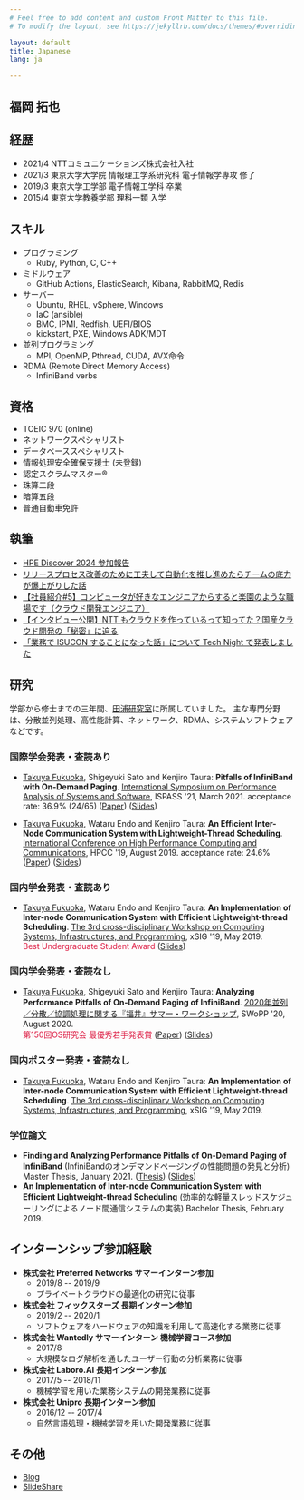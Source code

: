 ```yaml
---
# Feel free to add content and custom Front Matter to this file.
# To modify the layout, see https://jekyllrb.com/docs/themes/#overriding-theme-defaults

layout: default
title: Japanese
lang: ja

---
```


## 福岡 拓也

## 経歴
- 2021/4 NTTコミュニケーションズ株式会社入社
- 2021/3 東京大学大学院 情報理工学系研究科 電子情報学専攻 修了
- 2019/3 東京大学工学部 電子情報工学科 卒業
- 2015/4 東京大学教養学部 理科一類 入学

## スキル
- プログラミング
  - Ruby, Python, C, C++
- ミドルウェア
  - GitHub Actions, ElasticSearch, Kibana, RabbitMQ, Redis
- サーバー
  - Ubuntu, RHEL, vSphere, Windows
  - IaC (ansible)
  - BMC, IPMI, Redfish, UEFI/BIOS
  - kickstart, PXE, Windows ADK/MDT
- 並列プログラミング
    - MPI, OpenMP, Pthread, CUDA, AVX命令
- RDMA (Remote Direct Memory Access)
    - InfiniBand verbs

## 資格
- TOEIC 970 (online)
- ネットワークスペシャリスト
- データベーススペシャリスト
- 情報処理安全確保支援士 (未登録)
- 認定スクラムマスター®
- 珠算二段
- 暗算五段
- 普通自動車免許

## 執筆
- [HPE Discover 2024 参加報告](https://engineers.ntt.com/entry/202407-hpe-discover-2024/entry)
- [リリースプロセス改善のために工夫して自動化を推し進めたらチームの底力が爆上がりした話](https://engineers.ntt.com/entry/2024/06/05/135137)
- [【社員紹介#5】コンピュータが好きなエンジニアからすると楽園のような職場です（クラウド開発エンジニア）](https://note.nttdocomo-fresh.jp/n/nafc6bfa49df2)
- [【インタビュー公開】NTT もクラウドを作っているって知ってた？国産クラウド開発の「秘密」に迫る](https://note.nttdocomo-fresh.jp/n/n7c6979844167)
- [「業務で ISUCON することになった話」について Tech Night で発表しました](https://engineers.ntt.com/entry/2022/10/12/080909)

## 研究

学部から修士までの三年間、[田浦研究室](https://www.eidos.ic.i.u-tokyo.ac.jp/)に所属していました。
主な専門分野は、分散並列処理、高性能計算、ネットワーク、RDMA、システムソフトウェアなどです。

### 国際学会発表・査読あり

- <u>Takuya Fukuoka</u>, Shigeyuki Sato and Kenjiro Taura:
  **Pitfalls of InfiniBand with On-Demand Paging**.
  [International Symposium on Performance Analysis of Systems and Software](https://www.ispass.org/ispass2021/), ISPASS '21, March 2021.
  acceptance rate: 36.9% (24/65)
  ([Paper](/pub/ISPASS21_paper.pdf)) ([Slides](/pub/ISPASS21_slides.pdf))

- <u>Takuya Fukuoka</u>, Wataru Endo and Kenjiro Taura:
  **An Efficient Inter-Node Communication System with Lightweight-Thread Scheduling**.
  [International Conference on High Performance Computing and Communications](http://csee.hnu.edu.cn/hpcc2019/), HPCC '19, August 2019.
  acceptance rate: 24.6%
  ([Paper](/pub/HPCC19_paper.pdf)) ([Slides](/pub/HPCC19_slides.pdf))

### 国内学会発表・査読あり

- <u>Takuya Fukuoka</u>, Wataru Endo and Kenjiro Taura:
  **An Implementation of Inter-node Communication System with Efficient Lightweight-thread Scheduling**.
  [The 3rd cross-disciplinary Workshop on Computing Systems, Infrastructures, and Programming](http://xsig.ipsj.or.jp/2019/), xSIG '19, May 2019. <br>
  <font color="Crimson">Best Undergraduate Student Award</font>
  ([Slides](/pub/xSIG19_slides.pdf))

### 国内学会発表・査読なし

- <u>Takuya Fukuoka</u>, Shigeyuki Sato and Kenjiro Taura:
  **Analyzing Performance Pitfalls of On-Demand Paging of InfiniBand**.
  [2020年並列／分散／協調処理に関する『福井』サマー・ワークショップ](https://sites.google.com/site/swoppweb/), SWoPP '20, August 2020. <br>
  <font color="Crimson">第150回OS研究会 最優秀若手発表賞</font>
  ([Paper](http://id.nii.ac.jp/1001/00206246/)) ([Slides](/pub/SWoPP20_slides.pdf))

### 国内ポスター発表・査読なし

- <u>Takuya Fukuoka</u>, Wataru Endo and Kenjiro Taura:
  **An Implementation of Inter-node Communication System with Efficient Lightweight-thread Scheduling**.
  [The 3rd cross-disciplinary Workshop on Computing Systems, Infrastructures, and Programming](http://xsig.ipsj.or.jp/2019/), xSIG '19, May 2019.

### 学位論文

- **Finding and Analyzing Performance Pitfalls of On-Demand Paging of InfiniBand** (InfiniBandのオンデマンドページングの性能問題の発見と分析)
  Master Thesis, January 2021.
  ([Thesis](/pub/master_thesis.pdf)) ([Slides](/pub/master_thesis_slides.pdf))
- **An Implementation of Inter-node Communication System with Efficient Lightweight-thread Scheduling** (効率的な軽量スレッドスケジューリングによるノード間通信システムの実装)
  Bachelor Thesis, February 2019.

## インターンシップ参加経験
- **株式会社 Preferred Networks サマーインターン参加**
    - 2019/8 -- 2019/9
    - プライベートクラウドの最適化の研究に従事
- **株式会社 フィックスターズ 長期インターン参加**
    - 2019/2 -- 2020/1
    - ソフトウェアをハードウェアの知識を利用して高速化する業務に従事
- **株式会社 Wantedly サマーインターン 機械学習コース参加**
    - 2017/8
    - 大規模なログ解析を通したユーザー行動の分析業務に従事
- **株式会社 Laboro.AI 長期インターン参加**
    - 2017/5 -- 2018/11
    - 機械学習を用いた業務システムの開発業務に従事
- **株式会社 Unipro 長期インターン参加**
    - 2016/12 -- 2017/4
    - 自然言語処理・機械学習を用いた開発業務に従事

## その他
- [Blog](http://tkygtr6.hatenablog.com/)
- [SlideShare](https://www.slideshare.net/TakuyaFukuoka2/)
